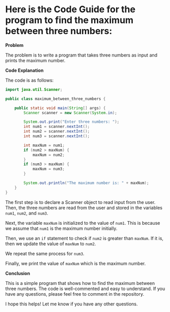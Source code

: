 # Here is the Code Guide for the program to find the maximum between three numbers:

**Problem**

The problem is to write a program that takes three numbers as input and prints the maximum number.

**Code Explanation**

The code is as follows:

```java
import java.util.Scanner;

public class maximum_between_three_numbers {

    public static void main(String[] args) {
        Scanner scanner = new Scanner(System.in);

        System.out.print("Enter three numbers: ");
        int num1 = scanner.nextInt();
        int num2 = scanner.nextInt();
        int num3 = scanner.nextInt();

        int maxNum = num1;
        if (num2 > maxNum) {
            maxNum = num2;
        }
        if (num3 > maxNum) {
            maxNum = num3;
        }

        System.out.println("The maximum number is: " + maxNum);
    }
}
```

The first step is to declare a Scanner object to read input from the user. Then, the three numbers are read from the user and stored in the variables `num1`, `num2`, and `num3`.

Next, the variable `maxNum` is initialized to the value of `num1`. This is because we assume that `num1` is the maximum number initially.

Then, we use an `if` statement to check if `num2` is greater than `maxNum`. If it is, then we update the value of `maxNum` to `num2`.

We repeat the same process for `num3`.

Finally, we print the value of `maxNum` which is the maximum number.

**Conclusion**

This is a simple program that shows how to find the maximum between three numbers. The code is well-commented and easy to understand. If you have any questions, please feel free to comment in the repository.

I hope this helps! Let me know if you have any other questions.